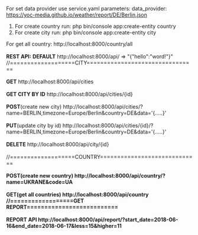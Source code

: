 For set data provider use service.yaml
parameters:
    data_provider: https://yoc-media.github.io/weather/report/DE/Berlin.json
1. For create country run:
php bin/console app:create-entity country
2. For create city run:
php bin/console app:create-entity city

For get all country:
http://localhost:8000/country/all
<br></br>
<b>REST API:</b>
<b>DEFAULT</b>
http://localhost:8000/api/   => "{\"hello\":\"word!\"}"
//===================CITY================================
<br></br>
<b>GET</b>
http://localhost:8000/api/cities
<br></br>
<b>GET CITY BY ID</b>
http://localhost:8000/api/cities/{id}
<br></br>
<b>POST</b>(create new city)
http://localhost:8000/api/cities/?name=BERLIN,timezone=Europe/Berlin&country=DE&data='{.....}'
<br></br>
<b>PUT</b>(update city by id) 
http://localhost:8000/api/cities/{id}/?name=BERLIN,timezone=Europe/Berlin&country=DE&data='{.....}'
<br></br>
<b>DELETE</b>
http://localhost:8000/api/city/{id}
<br></br>
//===================COUNTRY=============================
<br></br>
<b>POST(create new country)
http://localhost:8000/api/country/?name=UKRANE&code=UA
<br></br>
<b>GET</b>(get all countries)
http://localhost:8000/api/country
//==================GET REPORT==========================
<br></br>
<b>REPORT API</b>
http://localhost:8000/api/report/?start_date=2018-06-16&end_date=2018-06-17&less=15&higher=11
